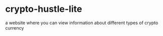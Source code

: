 # crypto-hustle-lite
a website where you can view information about different types of crypto currency
